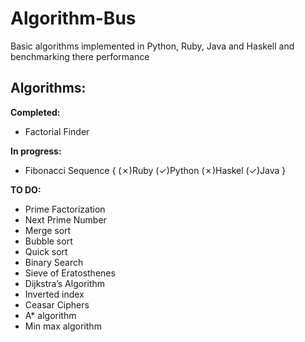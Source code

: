 Algorithm-Bus
=============

Basic algorithms implemented in Python, Ruby, Java and Haskell and benchmarking there performance

Algorithms:
--

<b>Completed:</b>
* Factorial Finder 

<b>In progress:</b>
* Fibonacci Sequence { (✗)Ruby (✓)Python (✗)Haskel (✓)Java }

<b>TO DO:</b>
* Prime Factorization
* Next Prime Number
* Merge sort
* Bubble sort
* Quick sort
* Binary Search
* Sieve of Eratosthenes
* Dijkstra’s Algorithm
* Inverted index
* Ceasar Ciphers
* A* algorithm
* Min max algorithm
